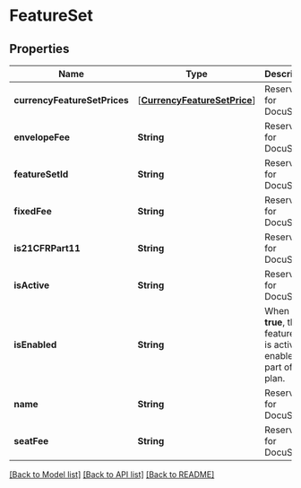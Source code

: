 # FeatureSet

## Properties
Name | Type | Description | Notes
------------ | ------------- | ------------- | -------------
**currencyFeatureSetPrices** | [[**CurrencyFeatureSetPrice**](CurrencyFeatureSetPrice.md)] | Reserved for DocuSign. | [optional] 
**envelopeFee** | **String** | Reserved for DocuSign. | [optional] 
**featureSetId** | **String** | Reserved for DocuSign. | [optional] 
**fixedFee** | **String** | Reserved for DocuSign. | [optional] 
**is21CFRPart11** | **String** | Reserved for DocuSign. | [optional] 
**isActive** | **String** | Reserved for DocuSign. | [optional] 
**isEnabled** | **String** | When set to **true**, the feature set is actively enabled as part of the plan. | [optional] 
**name** | **String** | Reserved for DocuSign. | [optional] 
**seatFee** | **String** | Reserved for DocuSign. | [optional] 

[[Back to Model list]](../README.md#documentation-for-models) [[Back to API list]](../README.md#documentation-for-api-endpoints) [[Back to README]](../README.md)


